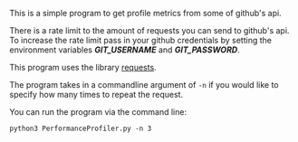 This is a simple program to get profile metrics from some of github's api.

There is a rate limit to the amount of requests you can send to github's api. To increase the rate limit pass in your github credentials by setting the environment variables ***GIT_USERNAME*** and ***GIT_PASSWORD***.

This program uses the library [requests](http://docs.python-requests.org/en/latest/).

The program takes in a commandline argument of `-n` if you would like to specify how many times to repeat the request.

You can run the program via the command line:

```python3 PerformanceProfiler.py -n 3```
